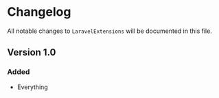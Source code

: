# Changelog

All notable changes to `LaravelExtensions` will be documented in this file.

## Version 1.0

### Added
- Everything
